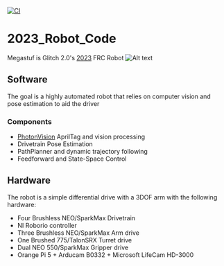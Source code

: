 [![CI](https://github.com/Team8727/2023_Robot_Code/actions/workflows/main.yml/badge.svg)](https://github.com/Team8727/2023_Robot_Code/actions/workflows/main.yml)
# 2023_Robot_Code
Megastuf is Glitch 2.0's [2023](https://www.firstinspires.org/robotics/frc/game-and-season) FRC Robot
![Alt text](/Media/Robot.png?raw=true)

## Software
The goal is a highly automated robot that relies on computer vision and pose estimation to aid the driver

### Components
* [PhotonVision](photonvision.org) AprilTag and vision processing
* Drivetrain Pose Estimation
* PathPlanner and dynamic trajectory following
* Feedforward and State-Space Control

## Hardware
The robot is a simple differential drive with a 3DOF arm with the following hardware:
* Four Brushless NEO/SparkMax Drivetrain
* NI Roborio controller
* Three Brushless NEO/SparkMax Arm drive
* One Brushed 775/TalonSRX Turret drive
* Dual NEO 550/SparkMax Gripper drive
* Orange Pi 5 + Arducam B0332 + Microsoft LifeCam HD-3000
